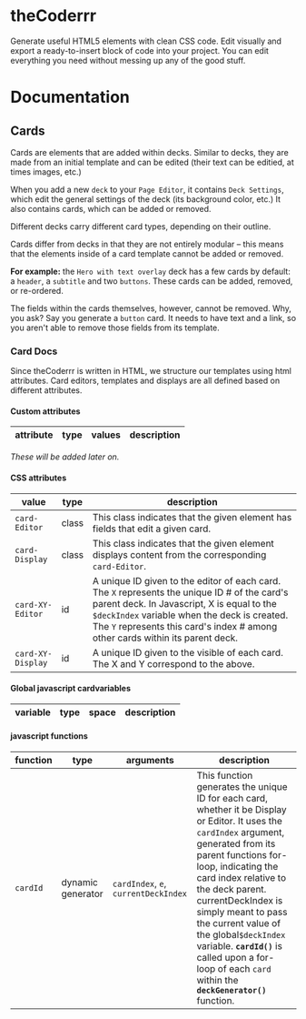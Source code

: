 # theCoderrr
Generate useful HTML5 elements with clean CSS code. Edit visually and export a ready-to-insert block of code into your project. You can edit everything you need without messing up any of the good stuff.

# Documentation
## Cards
Cards are elements that are added within decks. Similar to decks, they are made from an initial template and can be edited (their text can be editied, at times images, etc.)

When you add a new `deck` to your `Page Editor`, it contains `Deck Settings`, which edit the general settings of the deck (its background color, etc.) It also contains cards, which can be added or removed. 

Different decks carry different card types, depending on their outline.

Cards differ from decks in that they are not entirely modular – this means that the elements inside of a card template cannot be added or removed.

**For example:** the `Hero with text overlay` deck has a few cards by default: a `header`, a `subtitle` and two `buttons`. These cards can be added, removed, or re-ordered. 

The fields within the cards themselves, however, cannot be removed. Why, you ask? Say you generate a `button` card. It needs to have text and a link, so you aren't able to remove those fields from its template.

### Card Docs
Since theCoderrr is written in HTML, we structure our templates using html attributes. Card editors, templates and displays are all defined based on different attributes.

#### Custom attributes

| attribute | type 				| values      | description
----------- | --------------- | ----------- | -----------
*These will be added later on.*

#### CSS attributes

| value     | type 				| description
----------- | --------------- | -----------
`card-Editor` | class | This class indicates that the given element has fields that edit a given card.
`card-Display` | class | This class indicates that the given element displays content from the corresponding `card-Editor`.
`card-XY-Editor` | id | A unique ID given to the editor of each card. The `X` represents the unique ID # of the card's parent deck. In Javascript, X is equal to the `$deckIndex` variable when the deck is created. The `Y` represents this card's index # among other cards within its parent deck.
`card-XY-Display` | id | A unique ID given to the visible of each card. The X and Y correspond to the above.

#### Global javascript cardvariables
| variable     | type 			   | space | description
-----------    |-----------      | ----- |-----------

#### javascript functions
| function     | type 			   | arguments | description
-----------    | ------------	   | --- | -----------
`cardId` | dynamic generator | `cardIndex`, `e`, `currentDeckIndex` | This function generates the unique ID for each card, whether it be Display or Editor. It uses the `cardIndex` argument, generated from its parent functions for-loop, indicating the card index relative to the deck parent. currentDeckIndex is simply meant to pass the current value of the global`$deckIndex` variable. **`cardId()`** is called upon a for-loop of each `card` within the **`deckGenerator()`** function.
